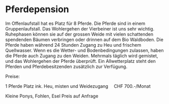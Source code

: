 # Pferdepension

Im Offenlaufstall hat es Platz für 8 Pferde. Die Pferde sind in einem Gruppenlaufstall. Das Wohlergehen der Vierbeiner ist uns sehr wichtig. Ruhephasen können sie auf der grossen Weide mit vielen schattenden spendenden Bäumen verbringen oder drinnen auf dem Bio Waldboden. Die Pferde haben während 24 Stunden Zugang zu Heu und frischem Quellwasser. Wenn es die Wetter- und Bodenbedingungen zulassen, haben die Pferde auch Zugang zu den Weiden. Mehrmals täglich wird gemistet, und das Wohlergehen der Pferde überprüft. Ein Allwetterplatz steht den Pferden und Pferdebesitzenden zusätzlich zur Verfügung.

Preise: 

1 Pferde Platz ink. Heu, misten und Weidezugang  CHF 700.-/Monat 

Kleine Ponys, Fohlen, Esel Preis auf Anfrage
